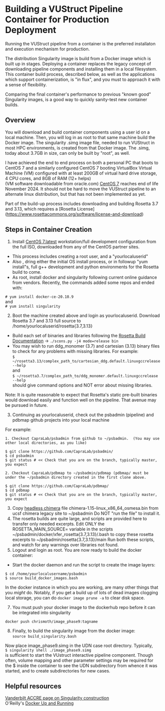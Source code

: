 # Building a VUStruct Pipeline Container for Production Deployment
Running the VUStruct pipeline from a container is the preferred installaton and execution mechanism for production.

The distribution Singularity image is build from a Docker image which is built up in stages.  Deploying a container replaces the legacy concept of downloading
pipeline components and installing them in a local filesystem.  This container build process, described below, as well as the applications which support containerization, 
is "in flux", and you must to approach it with a sense of flexibility.

Comparing the final container's performance to previous "known good" Singularity images, is a good way to quickly sanity-test new container builds.

## Overview
You will download and build container components using a user id on a local machine.  Then, you will log in
as root to that same machine build the Docker image.  The singularity .simg image file, needed to run VUStruct in most HPC environments, 
is created from that Docker image.  The .simg, today about 3.7GB in size, can only be built by "root", as well.

I have achieved the end to end process on both a personal PC that boots to CentOS 7 and a similarly configured 
CentOS 7 booting VirtualBox Virtual Machine (VM) configured with at least 200GB of virtual hard drive storage, 4 CPU cores, and 8GB of RAM (12+ helps)   
(VM software downloadable from oracle.com)  [CentOS 7](https://www.centos.org/download/) reaches end of life November 2024.  It should not be hard to move the VUStruct pipeline to an alternate linux distribution, but that has not been implemented as yet.

Part of the build-up process includes downloading and building Rosetta 3.7 and 3.13, which requires a [Rosetta License]  (https://www.rosettacommons.org/software/license-and-download)

## Steps in Container Creation
1. Install [CentOS 7.latest](https://www.centos.org/download/) workstation/full development configuration from the full ISO, downloaded from any of the CentOS partner sites.
+ This process includes creating a root user, and a "yourlocaluserid"
+ Also , dring either the initial OS install process, or in followup "yum install"s, full g++ development and python environments for the Rosetta build to come.
+ As root, install docker and singularity following current online guidance from vendors.  Recently, the commands added some repos and ended with:

```# yum install docker-ce-20.10.9```  
and  
```# yum install singularity```


2. Boot the machine created above and login as yourlocaluserid.  Download Rosetta 3.7 and 3.13 full source to /home/yourlocaluserid/rosetta{3.7,3.13}
+ Build each set of binaries and libraries following the [Rosetta Build Documentation](https://www.rosettacommons.org/docs/latest/build_documentation/Build-Documentation) ->  ```./scons.py -j4 mode=release bin```  
+ You may wish to run ddg_monomer (3.7) and cartesian (3.13) binary files to check for any problems with missing libraries.  For example:  
```$ ~/rosetta3.13/complex_path_to/cartesian_ddg.default.linuxgccrelease --help```  
and  
```$ ~/rosetta3.7/complex_path_to/ddg_monomer.default.linuxgccrelease --help```  
should give command options and NOT error about missing libraries.

Note: It is quite reasonable to expect that Rosetta's static pre-built binaries would download easily and function well on the pipeline.  That avenue may be pursued in future.

3. Continuing as yourlocaluserid, check out the psbadmin (pipeline) and pdbmap github projects into your local machine

For example:

    1. Checkout CapraLab/psbadmin from github to ~/psbadmin.  (You may use other local directories, as you like)

```$ cd ~
$ git clone https://github.com/CapraLab/psbadmin/
$ cd psbadmin
$ git status # << Check that you are on the branch, typically master, you expect
```

    2. Checkout CapraLab/pdbmap to ~/psbadmin/pdbmap (pdbmap/ must be under the ~/psbadmin directory created in the first clone above.

```$ cd ~/psbadmin # << you may already be there.  This should be the same psbadmin directory from the above step.
$ git clone https://github.com/CapraLab/pdbmap/
$ cd pdbmap
$ git status # << Check that you are on the branch, typically master, you expect
```

3) Copy [headless chimera](https://www.cgl.ucsf.edu/chimera/download.html) file chimera-1.15-linux_x86_64_osmesa.bin from ucsf chimera legacy site to ~/psbadmin  Do NOT "run the file" to install it.
4) The rosetta builds are quite large, and scripts are provided here to transfer only needed excerpts.  Edit ONLY the ROSETTA_MAIN_SOURCE= variable in the scripts ~/psbadmin/docker/xfer_rosetta{3.7,3.13}/.bash to copy these rosetta excerpts to ~/psbadmin/rosetta{3.7,3.13}/main  Run both these scripts, and watch for any warnings over libraries not found.
5) Logout and login as root.  You are now ready to build the docker container:
+ Start the docker daemon and run the script to create the image layers:
```$ systemctl start docker
$ cd /home/yourlocalusername/psbadmin
$ source build_docker_images.bash
```

In the docker instance in which you are working, are many other things that you _might_ do.  Notably, if you get a build up of lots of dead images clogging local storage, you can do ```docker image prune -a``` to clear disk space.

7) You must push your docker image to the dockerhub repo before it can be integrated into singularity
```
docker push chrismoth/image_phase9:tagname
```

8) Finally, to build the singularity image from the docker image:  
```source build_singularity.bash```

Now place image_phase9.simg in the UDN case root directory.  Typically,  
``` $ singularity shell ./image_phase9.simg ```  
is sufficient to start the VUstruct interactive pipeline component.  Though often, volume mapping and other parameter settings may be required for the $ inside the container to see the UDN subdirectory from whence it was started, and to create subdirectories for new cases.


## Helpful resources
[Vanderbilt ACCRE page on Singularity construction](https://www.vanderbilt.edu/accre/documentation/singularity/)  
O'Reilly's [Docker Up and Running](https://www.amazon.com/Docker-Shipping-Reliable-Containers-Production/dp/1492036730/)


